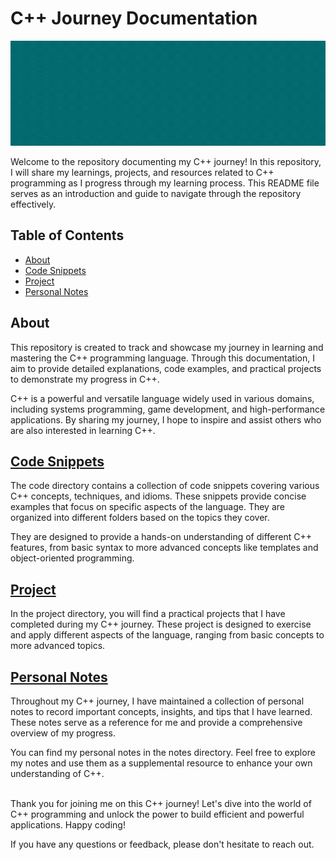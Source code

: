 # C++ Journey Documentation
![C++ Journey](Misc/banner.gif)

Welcome to the repository documenting my C++ journey! In this repository, I will share my learnings, projects, and resources related to C++ programming as I progress through my learning process. This README file serves as an introduction and guide to navigate through the repository effectively.

## Table of Contents
- [About](#about)
- [Code Snippets](#code-snippets)
- [Project](#project)
- [Personal Notes](#personal-notes)

## About
This repository is created to track and showcase my journey in learning and mastering the C++ programming language. Through this documentation, I aim to provide detailed explanations, code examples, and practical projects to demonstrate my progress in C++.

C++ is a powerful and versatile language widely used in various domains, including systems programming, game development, and high-performance applications. By sharing my journey, I hope to inspire and assist others who are also interested in learning C++.

## [Code Snippets](Code)
The code directory contains a collection of code snippets covering various C++ concepts, techniques, and idioms. These snippets provide concise examples that focus on specific aspects of the language. They are organized into different folders based on the topics they cover.

They are designed to provide a hands-on understanding of different C++ features, from basic syntax to more advanced concepts like templates and object-oriented programming.

## [Project](project)
In the project directory, you will find a practical projects that I have completed during my C++ journey. These project is designed to exercise and apply different aspects of the language, ranging from basic concepts to more advanced topics.

## [Personal Notes](Personal%20Notes)
Throughout my C++ journey, I have maintained a collection of personal notes to record important concepts, insights, and tips that I have learned. These notes serve as a reference for me and provide a comprehensive overview of my progress.

You can find my personal notes in the notes directory. Feel free to explore my notes and use them as a supplemental resource to enhance your own understanding of C++.

<br>
Thank you for joining me on this C++ journey! Let's dive into the world of C++ programming and unlock the power to build efficient and powerful applications. Happy coding!

If you have any questions or feedback, please don't hesitate to reach out.